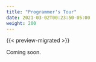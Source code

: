 ```yaml
---
title: "Programmer's Tour"
date: 2021-03-02T00:23:50-05:00
weight: 200
---
```


{{< preview-migrated >}}

Coming soon.
